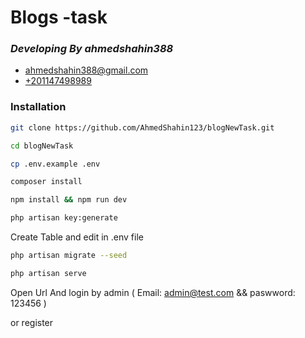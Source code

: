 #  Blogs -task

### _Developing By ahmedshahin388_

- [ahmedshahin388@gmail.com](mailto:ahmedshahin388@gmail.com)
- [+201147498989](tel:+201147498989)


### Installation

```sh
git clone https://github.com/AhmedShahin123/blogNewTask.git
```

```sh
cd blogNewTask
```

```sh
cp .env.example .env
```

```sh
composer install
```

```sh
npm install && npm run dev
```

```sh
php artisan key:generate
```

Create Table and edit in .env file

```sh
php artisan migrate --seed
```

```sh
php artisan serve
```
Open Url And login by admin
( Email: admin@test.com && paswword: 123456 )

or register
